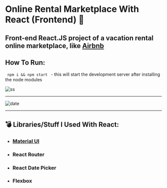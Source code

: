 # Online Rental Marketplace With React (Frontend) 🚀
## Front-end React.JS project of a vacation rental online marketplace, like [Airbnb](https://www.airbnb.co.in/)





## How To Run:
<code> npm i && npm start </code> - this will start the development server after installing the node modules



![ss](https://user-images.githubusercontent.com/55017730/92153323-b4185580-ee41-11ea-8c59-70f76d919d1e.png)

---

![date](https://user-images.githubusercontent.com/55017730/92153225-8c28f200-ee41-11ea-914d-ec5ca6e6d446.png)

---

## 💣 Libraries/Stuff I Used With React:

* ### [Material UI](https://material-ui.com/)
* ### React Router
* ### React Date Picker
* ### Flexbox






